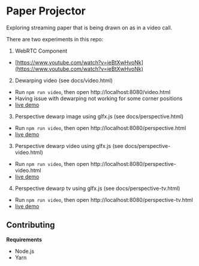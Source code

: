 # Paper Projector
Exploring streaming paper that is being drawn on as in a video call.

There are two experiments in this repo:
 1. WebRTC Component
   - [https://www.youtube.com/watch?v=ieBtXwHvoNk](https://www.youtube.com/watch?v=ieBtXwHvoNk)
 2. Dewarping video (see docs/video.html)
   - Run `npm run video`, then open http://localhost:8080/video.html
   - Having issue with dewarping not working for some corner positions
   - [live demo](https://seflless.github.io/paper-projector/video.html)
 3. Perspective dewarp image using glfx.js (see docs/perspective.html)
   - Run `npm run video`, then open http://localhost:8080/perspective.html
   - [live demo](https://seflless.github.io/paper-projector/perspective.html)
 3. Perspective dewarp video using glfx.js (see docs/perspective-video.html)
   - Run `npm run video`, then open http://localhost:8080/perspective-video.html
   - [live demo](http://francoislaberge.com/paper-projector/perspective-video.html)
 4. Perspective dewarp tv using glfx.js (see docs/perspective-tv.html)
   - Run `npm run video`, then open http://localhost:8080/perspective-tv.html
   - [live demo](http://francoislaberge.com/paper-projector/perspective-tv.html)   

## Contributing

**Requirements**
 - Node.js
 - Yarn
